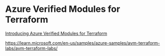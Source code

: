 # Azure Verified Modules for Terraform

[Introducing Azure Verified Modules for Terraform](https://www.youtube.com/watch?v=6OeRByC-sBs)

https://learn.microsoft.com/en-us/samples/azure-samples/avm-terraform-labs/avm-terraform-labs/

